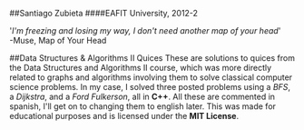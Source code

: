 ##Santiago Zubieta
####EAFIT University, 2012-2 

'*I'm freezing and losing my way, I don't need another map of your head*'  
-Muse, Map of Your Head

##Data Structures & Algorithms II Quices
These are solutions to quices from the Data Structures and Algorithms II course, which was more directly related to graphs and algorithms involving them to solve classical computer science problems. In my case, I solved three posted problems using a *BFS*, a *Dijkstra*, and a *Ford Fulkerson*, all in **C++**. All these are commented in spanish, I'll get on to changing them to english later. This was made for educational purposes and is licensed under the **MIT License**.